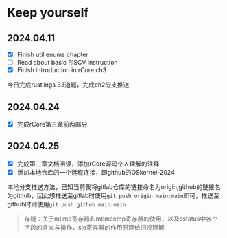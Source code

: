 # Keep yourself

## 2024.04.11

- [x] Finish util enums chapter
- [ ] Read about basic RISCV instruction
- [x] Finish introduction in rCore ch3

今日完成rustlings 33道题，完成ch2分支推送

## 2024.04.24

- [x] 完成rCore第三章前两部分

## 2024.04.25

- [x] 完成第三章文档阅读，添加rCore源码个人理解的注释
- [x] 添加本地仓库的一个远程连接，即github的OSkernel-2024

本地分支推送方法，已知当前我将gitlab仓库的链接命名为origin,github的链接名为github，因此想推送至gitlab时使用`git push origin main:main`即可，推送至github时则使用`git push github main:main`

>  存疑：关于mtime寄存器和mtimecmp寄存器的使用，以及sstatus中各个字段的含义与操作，sie寄存器的作用原理依旧没理解